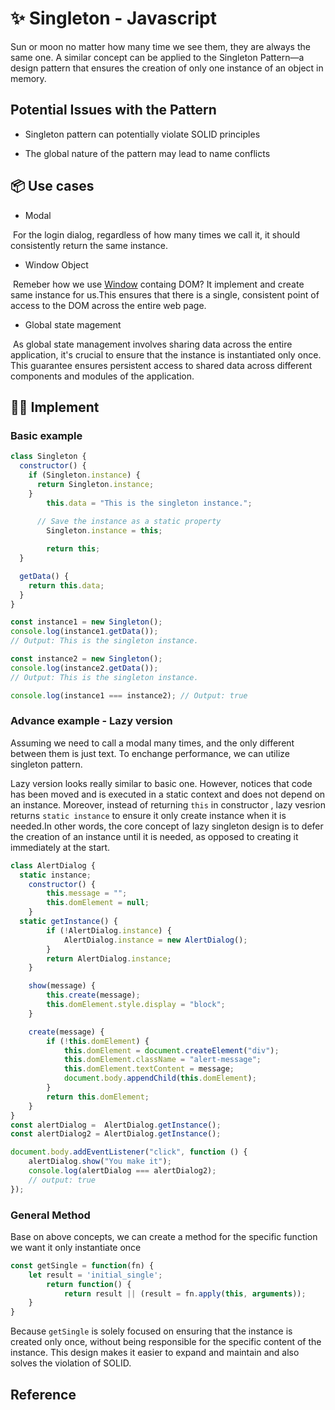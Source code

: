 # ✨ Singleton - Javascript

Sun or moon no matter how many time we see them, they are always the same one. A similar concept can be applied to the Singleton Pattern—a design pattern that ensures the creation of only one instance of an object in memory.

## Potential Issues with the Pattern

- Singleton pattern can potentially violate SOLID principles

- The global nature of the pattern may lead to name conflicts

  

## 📦 Use cases

- Modal

​       For the login dialog, regardless of how many times we call it, it should 	consistently return the same instance.

-  Window Object

​	Remeber how we use [Window](https://developer.mozilla.org/en-US/docs/Web/API/Window) containg DOM? It implement and create 	same instance for us.This ensures that there is a single, consistent 	point of access to the DOM across the entire web page. 

- Global state magement

​	As global state management involves sharing data across the entire 	application, it's crucial to ensure that the instance is instantiated only 	once. This guarantee ensures persistent access to shared data across 	different components and modules of the application.



## 👩‍💻 Implement

### Basic example

```javascript
class Singleton {
  constructor() {
    if (Singleton.instance) {
      return Singleton.instance;
    }
		this.data = "This is the singleton instance.";
    
	  // Save the instance as a static property
		Singleton.instance = this;

		return this;
  }

  getData() {
    return this.data;
  }
}

const instance1 = new Singleton();
console.log(instance1.getData()); 
// Output: This is the singleton instance.

const instance2 = new Singleton();
console.log(instance2.getData()); 
// Output: This is the singleton instance.

console.log(instance1 === instance2); // Output: true
```


### Advance example - Lazy version

Assuming we need to call a modal many times, and the only different between them is just text. To enchange performance, we can utilize singleton pattern. 

Lazy version looks really similar to basic one. However, notices that code has been moved and is executed in a static context and does not depend on an instance. Moreover, instead of returning  `this` in constructor , lazy vesrion returns  `static instance`  to ensure it only create instance when it is needed.In other words, the core concept of lazy singleton design is to defer the creation of an instance until it is needed, as opposed to creating it immediately at the start.

```javascript
class AlertDialog {
  static instance;
	constructor() {
		this.message = "";
		this.domElement = null;
	}
  static getInstance() {
		if (!AlertDialog.instance) {
			AlertDialog.instance = new AlertDialog();
		}
		return AlertDialog.instance;
	}

	show(message) {
		this.create(message); 
		this.domElement.style.display = "block";
	}

	create(message) {
		if (!this.domElement) {
			this.domElement = document.createElement("div");
			this.domElement.className = "alert-message";
			this.domElement.textContent = message;
			document.body.appendChild(this.domElement);
		}
		return this.domElement;
	}
}
const alertDialog =  AlertDialog.getInstance();
const alertDialog2 = AlertDialog.getInstance();

document.body.addEventListener("click", function () {
	alertDialog.show("You make it");
	console.log(alertDialog === alertDialog2);
	// output: true
});
```


### General Method

Base on above concepts, we can create a method for the specific function we want it only instantiate once

```javascript
const getSingle = function(fn) {
	let result = 'initial_single';
		return function() {
			return result || (result = fn.apply(this, arguments));
	}
}
```



Because `getSingle` is solely focused on ensuring that the instance is created only once, without being responsible for the specific content of the instance. This design makes it easier to expand and maintain and also solves the violation of SOLID.



## Reference

